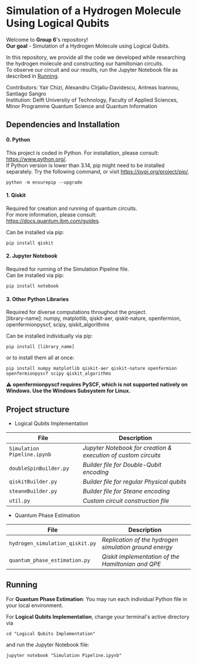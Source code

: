# Simulation of a Hydrogen Molecule Using Logical Qubits

Welcome to **Group 6**'s repository!  
**Our goal** - Simulation of a Hydrogen Molecule using Logical Qubits.

In this repository, we provide all the code we developed while researching the hydrogen molecule and constructing our hamiltonian circuits.  
To observe our circuit and our results, run the Jupyter Notebook file as described in [Running](#running).

Contributors: Yair Chizi, Alexandru Cîrjaliu-Davidescu, Antreas Ioannou, Santiago Sangro  
Institution: Delft University of Technology, Faculty of Applied Sciences, Minor Programme Quantum Science and Quantum Information

## Dependencies and Installation

#### 0. Python
This project is coded in Python. For installation, please consult: https://www.python.org/.  
If Python version is lower than 3.14, pip might need to be installed separately. Try the following command, or visit https://pypi.org/project/pip/.
```
python -m ensurepip --upgrade
```

#### 1. Qiskit
Required for creation and running of quantum circuits.  
For more information, please consult: https://docs.quantum.ibm.com/guides.

Can be installed via pip:
```
pip install qiskit
```

#### 2. Jupyter Notebook
Required for running of the Simulation Pipeline file.  
Can be installed via pip:
```
pip install notebook
```

#### 3. Other Python Libraries
Required for diverse computations throughout the project.  
[library-name]: numpy, matplotlib, qiskit-aer, qiskit-nature, openfermion, openfermionpyscf, scipy, qiskit_algorithms 

Can be installed individually via pip:
```
pip install [library_name]
```
or to install them all at once:
```
pip install numpy matplotlib qiskit-aer qiskit-nature openfermion openfermionpyscf scipy qiskit_algorithms 
```

⚠️ **openfermionpyscf requires PySCF, which is not supported natively on Windows. Use the Windows Subsystem for Linux.**

## Project structure

- Logical Qubits Implementation

| File | Description |
|------|------------|
| `Simulation Pipeline.ipynb` | *Jupyter Notebook for creation & execution of custom circuits* |
| `doubleSpinBuilder.py` | *Builder file for Double-Qubit encoding* |
| `qiskitBuilder.py` | *Builder file for regular Physical qubits* |
| `steaneBuilder.py` | *Builder file for Steane encoding* |
| `util.py` | *Custom circuit construction file* |

- Quantum Phase Estimation

| File | Description |
|------|------------|
| `hydrogen_simulation_qiskit.py` | *Replication of the hydrogen simulation ground energy* |
| `quantum_phase_estimation.py` | *Qiskit implementation of the Hamiltonian and QPE* |

## Running

For **Quantum Phase Estimation**: You may run each individual Python file in your local environment.

For **Logical Qubits Implementation**, change your terminal's active directory via
```
cd "Logical Qubits Implementation"
```
and run the Jupyter Notebook file:
```
jupyter notebook "Simulation Pipeline.ipynb"
```
